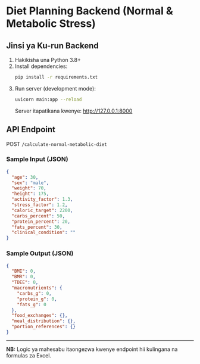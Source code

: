 # Diet Planning Backend (Normal & Metabolic Stress)

## Jinsi ya Ku-run Backend

1. Hakikisha una Python 3.8+
2. Install dependencies:
   ```bash
   pip install -r requirements.txt
   ```
3. Run server (development mode):
   ```bash
   uvicorn main:app --reload
   ```
   Server itapatikana kwenye: http://127.0.0.1:8000

## API Endpoint

POST `/calculate-normal-metabolic-diet`

### Sample Input (JSON)
```json
{
  "age": 30,
  "sex": "male",
  "weight": 70,
  "height": 175,
  "activity_factor": 1.3,
  "stress_factor": 1.2,
  "caloric_target": 2200,
  "carbs_percent": 50,
  "protein_percent": 20,
  "fats_percent": 30,
  "clinical_condition": ""
}
```

### Sample Output (JSON)
```json
{
  "BMI": 0,
  "BMR": 0,
  "TDEE": 0,
  "macronutrients": {
    "carbs_g": 0,
    "protein_g": 0,
    "fats_g": 0
  },
  "food_exchanges": {},
  "meal_distribution": {},
  "portion_references": {}
}
```

---

**NB:** Logic ya mahesabu itaongezwa kwenye endpoint hii kulingana na formulas za Excel. 